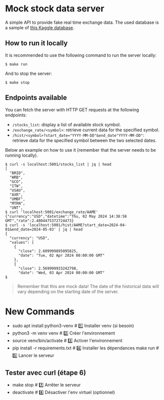 # Mock stock data server

A simple API to provide fake real time exchange data. The used database is a
sample of [this Kaggle
database](https://www.kaggle.com/datasets/jacksoncrow/stock-market-dataset).

## How to run it locally

It is recommended to use the following command to run the server locally:

```shell
$ make run

```

And to stop the server:

```shell
$ make stop

```

## Endpoints available

You can fetch the server with HTTP GET requests at the following endpoints:

- `/stocks_list`: display a list of available stock symbol.
- `/exchange_rate/<symbol>`: retrieve current data for the specified symbol.
- `/hist/<symbol>?start_date="YYYY-MM-DD"&end_date"YYYY-MM-DD"`: retrieve data for the specified symbol between the two selected dates.

Below an example on how to use it (remember that the server needs to be running
locally).

```shell
$ curl -s localhost:5001/stocks_list | jq | head
[
  "BRID",
  "WRB",
  "GCO",
  "ITW",
  "USAU",
  "AXR",
  "UMBF",
  "MTRN",
  "UNT",
$ curl 'localhost:5001/exchange_rate/AAME'
{"currency":"USD","datetime":"Thu, 02 May 2024 14:38:58 GMT","rate":2.4804475372724473}
$ curl -s 'localhost:5001/hist/AAME?start_date=2024-04-01&end_date=2024-05-03' | jq | head
{
  "currency": "USD",
  "values": [
    {
      "close": 2.609999895095825,
      "date": "Tue, 02 Apr 2024 00:00:00 GMT"
    },
    {
      "close": 2.569999933242798,
      "date": "Wed, 03 Apr 2024 00:00:00 GMT"
$
```

> Remember that this are mock data! The date of the historical data will vary depending on the starting date of the server.

# New Commands

- sudo apt install python3-venv  # 1️⃣ Installer venv (si besoin)
- python3 -m venv venv           # 2️⃣ Créer l'environnement
- source venv/bin/activate       # 3️⃣ Activer l'environnement
- pip install -r requirements.txt  # 4️⃣ Installer les dépendances
make run                        # 5️⃣ Lancer le serveur
## Tester avec curl (étape 6)
- make stop                       # 7️⃣ Arrêter le serveur
- deactivate                      # 8️⃣ Désactiver l'env virtuel (optionnel)
